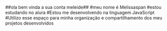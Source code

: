 ##ola bem vinda a sua conta meleide##
#meu nome é Melissaspan
#estou estudando no alura
#Estou me desenvolvendo na linguagem JavaScript
#Utilizo esse espaço para minha organização e compartilhamento dos meu projetos desenvolvidos
